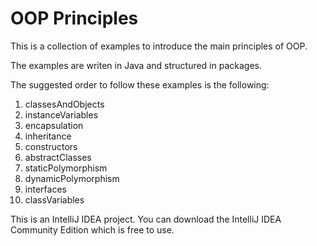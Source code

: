 # OOP Principles

This is a collection of examples to introduce the main principles of OOP. 

The examples are writen in Java and structured in packages.

The suggested order to follow these examples is the following:

1. classesAndObjects
2. instanceVariables
3. encapsulation
4. inheritance
5. constructors
6. abstractClasses
7. staticPolymorphism
8. dynamicPolymorphism
9. interfaces
10. classVariables

This is an IntelliJ IDEA project. You can download the IntelliJ IDEA Community Edition which is free to use.